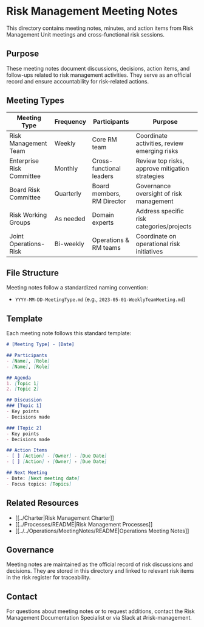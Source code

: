 # Risk Management Meeting Notes

This directory contains meeting notes, minutes, and action items from Risk Management Unit meetings and cross-functional risk sessions.

## Purpose

These meeting notes document discussions, decisions, action items, and follow-ups related to risk management activities. They serve as an official record and ensure accountability for risk-related actions.

## Meeting Types

| Meeting Type | Frequency | Participants | Purpose |
|--------------|-----------|--------------|---------|
| Risk Management Team | Weekly | Core RM team | Coordinate activities, review emerging risks |
| Enterprise Risk Committee | Monthly | Cross-functional leaders | Review top risks, approve mitigation strategies |
| Board Risk Committee | Quarterly | Board members, RM Director | Governance oversight of risk management |
| Risk Working Groups | As needed | Domain experts | Address specific risk categories/projects |
| Joint Operations-Risk | Bi-weekly | Operations & RM teams | Coordinate on operational risk initiatives |

## File Structure

Meeting notes follow a standardized naming convention:
- `YYYY-MM-DD-MeetingType.md` (e.g., `2023-05-01-WeeklyTeamMeeting.md`)

## Template

Each meeting note follows this standard template:
```markdown
# [Meeting Type] - [Date]

## Participants
- [Name], [Role]
- [Name], [Role]

## Agenda
1. [Topic 1]
2. [Topic 2]

## Discussion
### [Topic 1]
- Key points
- Decisions made

### [Topic 2]
- Key points
- Decisions made

## Action Items
- [ ] [Action] - [Owner] - [Due Date]
- [ ] [Action] - [Owner] - [Due Date]

## Next Meeting
- Date: [Next meeting date]
- Focus topics: [Topics]
```

## Related Resources

- [[../Charter|Risk Management Charter]]
- [[../Processes/README|Risk Management Processes]]
- [[../../Operations/MeetingNotes/README|Operations Meeting Notes]]

## Governance

Meeting notes are maintained as the official record of risk discussions and decisions. They are stored in this directory and linked to relevant risk items in the risk register for traceability.

## Contact

For questions about meeting notes or to request additions, contact the Risk Management Documentation Specialist or via Slack at #risk-management. 